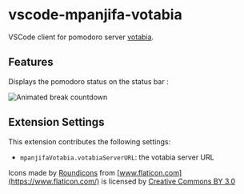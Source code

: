 # vscode-mpanjifa-votabia

VSCode client for pomodoro server [votabia](https://github.com/tagip/votabia).

## Features

Displays the pomodoro status on the status bar :

![Animated break countdown](https://mikaoelitiana.name/misc/images/animated-break.gif)

## Extension Settings

This extension contributes the following settings:

* `mpanjifaVotabia.votabiaServerURL`: the votabia server URL

Icons made by [Roundicons](https://www.flaticon.com/authors/roundicons) from [www.flaticon.com](https://www.flaticon.com/) is licensed by [Creative Commons BY 3.0](http://creativecommons.org/licenses/by/3.0/)
